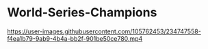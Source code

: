 # World-Series-Champions





https://user-images.githubusercontent.com/105762453/234747558-f4ea1b79-9ab9-4b4a-bb2f-901be50ce780.mp4

